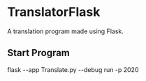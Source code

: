 # TranslatorFlask
A translation program made using Flask.

## Start Program
flask --app Translate.py --debug run -p 2020
